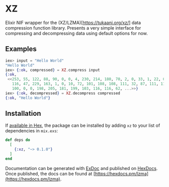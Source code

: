 # XZ

Elixir NIF wrapper for the (XZ/LZMA)[https://tukaani.org/xz/] data compression function library. Presents a very simple interface for 
compressing and decompressing data using default options for now.

## Examples

```elixir
iex> input = "Hello World"
"Hello World"
iex> {:ok, compressed} = XZ.compress input
{:ok,
 <<253, 55, 122, 88, 90, 0, 0, 4, 230, 214, 180, 70, 2, 0, 33, 1, 22, 0, 0, 0,
   116, 47, 229, 163, 1, 0, 10, 72, 101, 108, 108, 111, 32, 87, 111, 114, 108,
   100, 0, 0, 198, 205, 181, 199, 103, 116, 116, 62, ...>>}
iex> {:ok, decompressed} = XZ.decompress compressed
{:ok, "Hello World"}
```

## Installation

If [available in Hex](https://hex.pm/docs/publish), the package can be installed
by adding `xz` to your list of dependencies in `mix.exs`:

```elixir
def deps do
  [
    {:xz, "~> 0.1.0"}
  ]
end
```

Documentation can be generated with [ExDoc](https://github.com/elixir-lang/ex_doc)
and published on [HexDocs](https://hexdocs.pm). Once published, the docs can
be found at [https://hexdocs.pm/lzma](https://hexdocs.pm/lzma).

